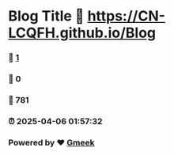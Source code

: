 # Blog Title :link: https://CN-LCQFH.github.io/Blog 
### :page_facing_up: [1](https://CN-LCQFH.github.io/Blog/tag.html) 
### :speech_balloon: 0 
### :hibiscus: 781 
### :alarm_clock: 2025-04-06 01:57:32 
### Powered by :heart: [Gmeek](https://github.com/Meekdai/Gmeek)
